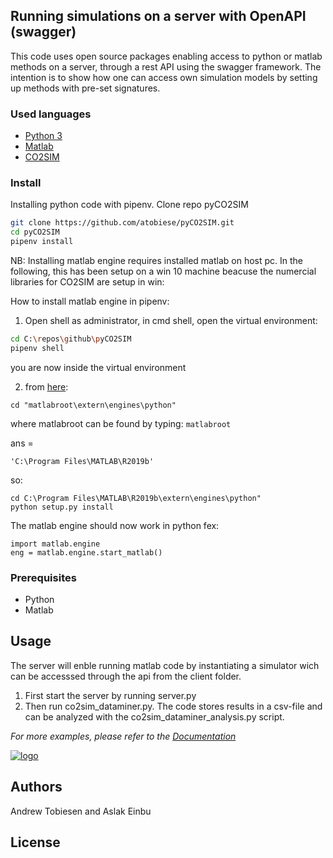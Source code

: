 
## Running simulations on a server with OpenAPI (swagger)

This code uses open source packages enabling access to python or matlab methods on a server, through a rest API using the swagger framework.
The intention is to show how one can access own simulation models by setting up methods with pre-set signatures. 
  
### Used languages 

* [Python 3]()
* [Matlab]()
* [CO2SIM]()

### Install

Installing python code with pipenv. Clone repo pyCO2SIM
```sh
git clone https://github.com/atobiese/pyCO2SIM.git
cd pyCO2SIM
pipenv install
```

NB: Installing matlab engine requires installed matlab on host pc. In the following, this has been setup on a win 10 machine beacuse the numercial libraries for CO2SIM are setup in win:

How to install matlab engine in pipenv:
1. Open shell as administrator, in cmd shell, open the virtual environment:
```sh
cd C:\repos\github\pyCO2SIM
pipenv shell
```
you are now inside the virtual environment

2. from [here](https://se.mathworks.com/help/matlab/matlab_external/install-the-matlab-engine-for-python.html):
```
cd "matlabroot\extern\engines\python"
```
where matlabroot can be found by typing:
``` matlabroot ```

ans =

    'C:\Program Files\MATLAB\R2019b'

so:
```
cd C:\Program Files\MATLAB\R2019b\extern\engines\python"
python setup.py install
```
The matlab engine should now work in python fex:
```
import matlab.engine
eng = matlab.engine.start_matlab()
```

### Prerequisites


* Python 
* Matlab 

## Usage

The server will enble running matlab code by instantiating a simulator wich can be accesssed through the api from the client folder. 
1. First start the server by running server.py 
2. Then run co2sim_dataminer.py. The code stores results in a csv-file and can be analyzed with the co2sim_dataminer_analysis.py script. 


_For more examples, please refer to the [Documentation]()_


[![logo][img1]]()

## Authors

Andrew Tobiesen and Aslak Einbu

## License



<!-- MARKDOWN LINKS & IMAGES -->
<!-- https://www.markdownguide.org/basic-syntax/#reference-style-links -->
[img1]: server/static/images/flowsheet.png

